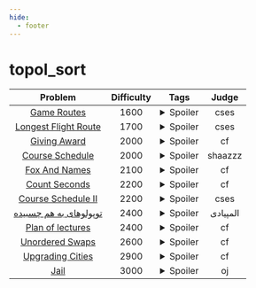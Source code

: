 ```yaml
--- 
hide:
  - footer
---
```

# topol_sort

| Problem | Difficulty | Tags | Judge | 
| :-----: | :----: | :----: | :----: | 
|[Game Routes](https://cses.fi/problemset/task/1681)|1600|<details> <summary>Spoiler</summary> <ul><li>topol_sort</li></ul> </details>|cses|
|[Longest Flight Route](https://cses.fi/problemset/task/1680)|1700|<details> <summary>Spoiler</summary> <ul><li>topol_sort</li></ul> </details>|cses|
|[Giving Award](https://codeforces.com/contest/412/problem/D)|2000|<details> <summary>Spoiler</summary> <ul><li>topol_sort</li></ul> </details>|cf|
|[Course Schedule](https://quera.org/course/add_to_course/course/12879/)|2000|<details> <summary>Spoiler</summary> <ul><li>topol_sort</li></ul> </details>|shaazzz|
|[Fox And Names](https://codeforces.com/problemset/problem/510/C)|2100|<details> <summary>Spoiler</summary> <ul><li>topol_sort</li></ul> </details>|cf|
|[Count Seconds](https://codeforces.com/contest/1704/problem/E)|2200|<details> <summary>Spoiler</summary> <ul><li>topol_sort</li></ul> </details>|cf|
|[Course Schedule II](https://cses.fi/problemset/task/1757)|2200|<details> <summary>Spoiler</summary> <ul><li>topol_sort</li></ul> </details>|cses|
|[توپولو‌های به هم چسبیده](https://quera.org/problemset/9857/)|2400|<details> <summary>Spoiler</summary> <ul><li>topol_sort</li></ul> </details>|المپیادی|
|[Plan of lectures](https://codeforces.com/contest/1463/problem/E)|2400|<details> <summary>Spoiler</summary> <ul><li>topol_sort</li></ul> </details>|cf|
|[Unordered Swaps](https://codeforces.com/contest/1682/problem/E)|2600|<details> <summary>Spoiler</summary> <ul><li>topol_sort</li></ul> </details>|cf|
|[Upgrading Cities](https://codeforces.com/problemset/problem/1062/F)|2900|<details> <summary>Spoiler</summary> <ul><li>topol_sort</li></ul> </details>|cf|
|[Jail](https://oj.uz/problem/submit/JOI22_jail)|3000|<details> <summary>Spoiler</summary> <ul><li>lca</li> <li>fake_vertex</li> <li>topol_sort</li></ul> </details>|oj|
